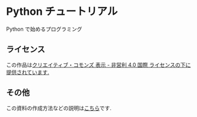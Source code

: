 # Python チュートリアル
Python で始めるプログラミング

## ライセンス
この作品は[クリエイティブ・コモンズ 表示 - 非営利 4.0 国際 ライセンスの下に提供されています.](http://creativecommons.org/licenses/by-nc/4.0/)

## その他
この資料の作成方法などの説明は[こちら](README_AUTHORS.md)です.
